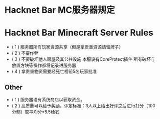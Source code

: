 # Hacknet Bar MC服务器规定
# Hacknet Bar Minecraft Server Rules
* ( 1 ) 服务器所有玩家资源共享（但是拿贵重资源请留牌子）
* ( 2 ) 不要作弊
* ( 3 ) 不要破坏他人房屋及其公共设施 本服设有CoreProtect插件 所有破坏与放置方块等操作都将记录进服务器
* ( 4 ) 拿贵重物资需要经死亡榜前5名玩家批准
## Other
* ( 1 ) 服务器设有系统商店以获取资金。
* ( 2 ) 高质量可以给予奖励。评定标准：3人以上给出好评之后进行打分（100分制）取平均分*5.5给钱
